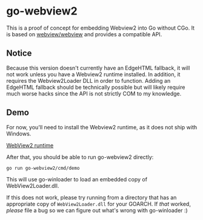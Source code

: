 # go-webview2

This is a proof of concept for embedding Webview2 into Go without CGo. It is
based on [webview/webview](https://github.com/webview/webview) and provides a
compatible API.

## Notice

Because this version doesn't currently have an EdgeHTML fallback, it will not
work unless you have a Webview2 runtime installed. In addition, it requires the
Webview2Loader DLL in order to function. Adding an EdgeHTML fallback should be
technically possible but will likely require much worse hacks since the API is
not strictly COM to my knowledge.

## Demo

For now, you'll need to install the Webview2 runtime, as it does not ship with
Windows.

[WebView2 runtime](https://developer.microsoft.com/en-us/microsoft-edge/webview2/)

After that, you should be able to run go-webview2 directly:

```
go run go-webview2/cmd/demo
```

This will use go-winloader to load an embedded copy of WebView2Loader.dll.

If this does not work, please try running from a directory that has an
appropriate copy of `WebView2Loader.dll` for your GOARCH. If _that_ worked,
_please_ file a bug so we can figure out what's wrong with go-winloader :)
